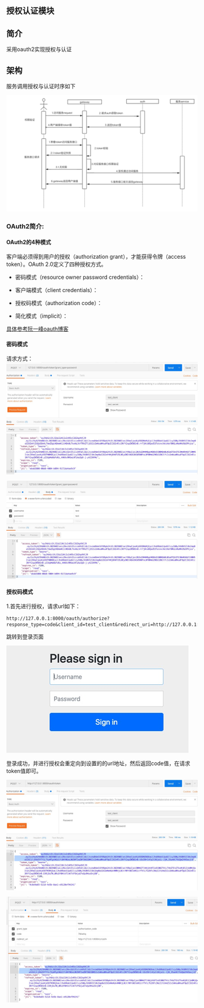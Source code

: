 授权认证模块
---------

## 简介

采用oauth2实现授权与认证

## 架构

服务调用授权与认证时序如下

![架构图](../docs/img/auth.png)

### OAuth2简介:

#### OAuth2的4种模式

客户端必须得到用户的授权（authorization grant），才能获得令牌（access token）。OAuth 2.0定义了四种授权方式。

* 密码模式（resource owner password credentials）：

* 客户端模式（client credentials）：

* 授权码模式（authorization code）：

* 简化模式（implicit）：

[具体参考阮一峰oauth博客](https://www.ruanyifeng.com/blog/2019/04/oauth-grant-types.html)

#### 密码模式
请求方式：
![password](../docs/img/password1.jpg)

![password](../docs/img/password2.jpg)

#### 授权码模式
1.首先进行授权，请求url如下：
```
http://127.0.0.1:8000/oauth/authorize?response_type=code&client_id=test_client&redirect_uri=http://127.0.0.1:8000/cc/ceshi&scope=read
```
跳转到登录页面

![password](../docs/img/login.jpg)

登录成功，并进行授权会重定向到设置的的url地址，然后返回code值，在请求token值即可。

![password](../docs/img/code1.jpg)

![password](../docs/img/code2.jpg)
